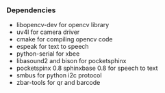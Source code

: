 ### Dependencies  
- libopencv-dev for opencv library
- uv4l for camera driver
- cmake for compiling opencv code
- espeak for text to speech
- python-serial for xbee
- libasound2 and bison for pocketsphinx
- pocketspinx 0.8 sphinxbase 0.8 for speech to text  
- smbus for python i2c protocol  
- zbar-tools for qr and barcode  
